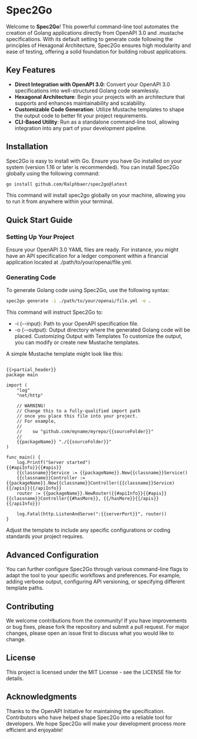 # Spec2Go

Welcome to **Spec2Go**! This powerful command-line tool automates the creation of Golang applications directly from OpenAPI 3.0 and .mustache specifications. With its default setting to generate code following the principles of Hexagonal Architecture, Spec2Go ensures high modularity and ease of testing, offering a solid foundation for building robust applications.

## Key Features

- **Direct Integration with OpenAPI 3.0**: Convert your OpenAPI 3.0 specifications into well-structured Golang code seamlessly.
- **Hexagonal Architecture**: Begin your projects with an architecture that supports and enhances maintainability and scalability.
- **Customizable Code Generation**: Utilize Mustache templates to shape the output code to better fit your project requirements.
- **CLI-Based Utility**: Run as a standalone command-line tool, allowing integration into any part of your development pipeline.

## Installation

Spec2Go is easy to install with Go. Ensure you have Go installed on your system (version 1.16 or later is recommended). You can install Spec2Go globally using the following command:

```sh
go install github.com/Ralphbaer/spec2go@latest
```

This command will install spec2go globally on your machine, allowing you to run it from anywhere within your terminal.

## Quick Start Guide

### Setting Up Your Project
Ensure your OpenAPI 3.0 YAML files are ready. For instance, you might have an API specification for a ledger component within a financial application located at ./path/to/your/openai/file.yml.

### Generating Code
To generate Golang code using Spec2Go, use the following syntax:

```sh
spec2go generate -i ./path/to/your/openai/file.yml -o .
```

This command will instruct Spec2Go to:

- -i (--input): Path to your OpenAPI specification file.
- -o (--output): Output directory where the generated Golang code will be placed.
Customizing Output with Templates
To customize the output, you can modify or create new Mustache templates. 

A simple Mustache template might look like this:

```

{{>partial_header}}
package main

import (
	"log"
	"net/http"

	// WARNING!
	// Change this to a fully-qualified import path
	// once you place this file into your project.
	// For example,
	//
	//    sw "github.com/myname/myrepo/{{sourceFolder}}"
	//
	{{packageName}} "./{{sourceFolder}}"
)

func main() {
	log.Printf("Server started")
{{#apiInfo}}{{#apis}}
	{{classname}}Service := {{packageName}}.New{{classname}}Service()
	{{classname}}Controller := {{packageName}}.New{{classname}}Controller({{classname}}Service)
{{/apis}}{{/apiInfo}}
	router := {{packageName}}.NewRouter({{#apiInfo}}{{#apis}}{{classname}}Controller{{#hasMore}}, {{/hasMore}}{{/apis}}{{/apiInfo}})

	log.Fatal(http.ListenAndServe(":{{serverPort}}", router))
}
```

Adjust the template to include any specific configurations or coding standards your project requires.

## Advanced Configuration
You can further configure Spec2Go through various command-line flags to adapt the tool to your specific workflows and preferences. For example, adding verbose output, configuring API versioning, or specifying different template paths.

## Contributing
We welcome contributions from the community! If you have improvements or bug fixes, please fork the repository and submit a pull request. For major changes, please open an issue first to discuss what you would like to change.

## License
This project is licensed under the MIT License - see the LICENSE file for details.

## Acknowledgments
Thanks to the OpenAPI Initiative for maintaining the specification.
Contributors who have helped shape Spec2Go into a reliable tool for developers.
We hope Spec2Go will make your development process more efficient and enjoyable!

